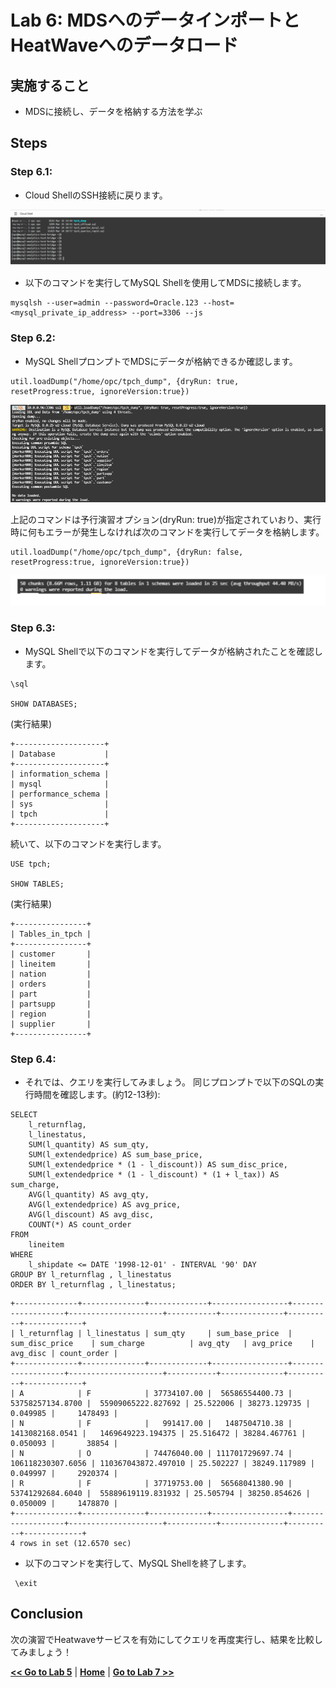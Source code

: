 # Lab 6: MDSへのデータインポートとHeatWaveへのデータロード

## 実施すること
- MDSに接続し、データを格納する方法を学ぶ 

## Steps

### **Step 6.1:**
- Cloud ShellのSSH接続に戻ります。

![](./images/HW35_hw.png)

- 以下のコマンドを実行してMySQL Shellを使用してMDSに接続します。
```
mysqlsh --user=admin --password=Oracle.123 --host=<mysql_private_ip_address> --port=3306 --js
```

### **Step 6.2:**
- MySQL ShellプロンプトでMDSにデータが格納できるか確認します。
```
util.loadDump("/home/opc/tpch_dump", {dryRun: true, resetProgress:true, ignoreVersion:true})
```
![](./images/HW36_hw.png)

上記のコマンドは予行演習オプション(dryRun: true)が指定されていおり、実行時に何もエラーが発生しなければ次のコマンドを実行してデータを格納します。
```
util.loadDump("/home/opc/tpch_dump", {dryRun: false, resetProgress:true, ignoreVersion:true})
```
![](./images/HW37_hw.png)

### **Step 6.3:**
- MySQL Shellで以下のコマンドを実行してデータが格納されたことを確認します。

```
\sql

SHOW DATABASES;
```
(実行結果)
```
+--------------------+
| Database           |
+--------------------+
| information_schema |
| mysql              |
| performance_schema |
| sys                |
| tpch               |
+--------------------+
```
続いて、以下のコマンドを実行します。
```
USE tpch;

SHOW TABLES;
```
(実行結果)
```
+----------------+
| Tables_in_tpch |
+----------------+
| customer       |
| lineitem       |
| nation         |
| orders         |
| part           |
| partsupp       |
| region         |
| supplier       |
+----------------+
```

### **Step 6.4:**
- それでは、クエリを実行してみましょう。 
同じプロンプトで以下のSQLの実行時間を確認します。(約12-13秒):
```
SELECT
    l_returnflag,
    l_linestatus,
    SUM(l_quantity) AS sum_qty,
    SUM(l_extendedprice) AS sum_base_price,
    SUM(l_extendedprice * (1 - l_discount)) AS sum_disc_price,
    SUM(l_extendedprice * (1 - l_discount) * (1 + l_tax)) AS sum_charge,
    AVG(l_quantity) AS avg_qty,
    AVG(l_extendedprice) AS avg_price,
    AVG(l_discount) AS avg_disc,
    COUNT(*) AS count_order
FROM
    lineitem
WHERE
    l_shipdate <= DATE '1998-12-01' - INTERVAL '90' DAY
GROUP BY l_returnflag , l_linestatus
ORDER BY l_returnflag , l_linestatus;
```
```
+--------------+--------------+-------------+-----------------+-------------------+---------------------+-----------+--------------+----------+-------------+
| l_returnflag | l_linestatus | sum_qty     | sum_base_price  | sum_disc_price    | sum_charge          | avg_qty   | avg_price    | avg_disc | count_order |
+--------------+--------------+-------------+-----------------+-------------------+---------------------+-----------+--------------+----------+-------------+
| A            | F            | 37734107.00 |  56586554400.73 |  53758257134.8700 |  55909065222.827692 | 25.522006 | 38273.129735 | 0.049985 |     1478493 |
| N            | F            |   991417.00 |   1487504710.38 |   1413082168.0541 |   1469649223.194375 | 25.516472 | 38284.467761 | 0.050093 |       38854 |
| N            | O            | 74476040.00 | 111701729697.74 | 106118230307.6056 | 110367043872.497010 | 25.502227 | 38249.117989 | 0.049997 |     2920374 |
| R            | F            | 37719753.00 |  56568041380.90 |  53741292684.6040 |  55889619119.831932 | 25.505794 | 38250.854626 | 0.050009 |     1478870 |
+--------------+--------------+-------------+-----------------+-------------------+---------------------+-----------+--------------+----------+-------------+
4 rows in set (12.6570 sec)
```
- 以下のコマンドを実行して、MySQL Shellを終了します。
  
```
 \exit
```

## Conclusion
次の演習でHeatwaveサービスを有効にしてクエリを再度実行し、結果を比較してみましょう！


**[<< Go to Lab 5](/Lab5/README.md)** | **[Home](../README.md)** | **[Go to Lab 7 >>](/Lab7/README.md)**

